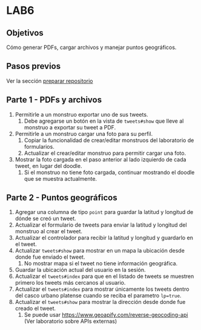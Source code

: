 # LAB6

## Objetivos

Cómo generar PDFs, cargar archivos y manejar puntos geográficos.

## Pasos previos

Ver la sección [preparar repositorio](https://github.com/I110IS/lab1/blob/master/README.md#preparar-repositorio)

## Parte 1 - PDFs y archivos

1. Permitirle a un monstruo exportar uno de sus tweets.
    1. Debe agregarse un botón en la vista de `tweets#show` que lleve al monstruo a exportar su tweet a PDF.
1. Permitirle a un monstruo cargar una foto para su perfil.
    1. Copiar la funcionalidad de crear/editar monstruos del laboratorio de formularios.
    1. Actualizar el crear/editar monstruo para permitir cargar una foto.
1. Mostrar la foto cargada en el paso anterior al lado izquierdo de cada tweet, en lugar del doodle.
    1. Si el monstruo no tiene foto cargada, continuar mostrando el doodle que se muestra actualmente.

## Parte 2 - Puntos geográficos

1. Agregar una columna de tipo `point` para guardar la latitud y longitud de dónde se creó un tweet.
1. Actualizar el formulario de tweets para enviar la latitud y longitud del monstruo al crear el tweet.
1. Actualizar el controlador para recibir la latitud y longitud y guardarlo en el tweet.
1. Actualizar `tweets#show` para mostrar en un mapa la ubicación desde donde fue enviado el tweet.
    1. No mostrar mapa si el tweet no tiene información geográfica.
1. Guardar la ubicación actual del usuario en la sesión.
1. Actualizar el `tweets#index` para que en el listado de tweets se muestren primero los tweets más cercanos al usuario.
1. Actualizar el `tweets#index` para mostrar únicamente los tweets dentro del casco urbano platense cuando se reciba el parametro `lp=true`.
1. Actualizar el `tweets#show` para mostrar la dirección desde donde fue creado el tweet.
    1. Se puede usar https://www.geoapify.com/reverse-geocoding-api (Ver laboratorio sobre APIs externas)

